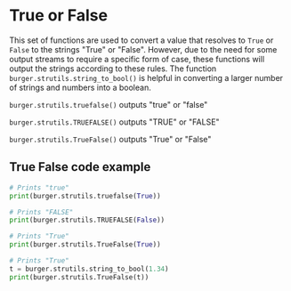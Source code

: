 True or False
=============

This set of functions are used to convert a value that resolves to `True` or `False` to the strings "True" or "False". However, due to the need for some output streams to require a specific form of case, these functions will output the strings according to these rules. The function `burger.strutils.string_to_bool()` is helpful in converting a larger number of strings and numbers into a boolean.

`burger.strutils.truefalse()` outputs "true" or "false"

`burger.strutils.TRUEFALSE()` outputs "TRUE" or "FALSE"

`burger.strutils.TrueFalse()` outputs "True" or "False"

True False code example
-----------------------

```python
# Prints "true"
print(burger.strutils.truefalse(True))

# Prints "FALSE"
print(burger.strutils.TRUEFALSE(False))

# Prints "True"
print(burger.strutils.TrueFalse(True))

# Prints "True"
t = burger.strutils.string_to_bool(1.34)
print(burger.strutils.TrueFalse(t))
```
